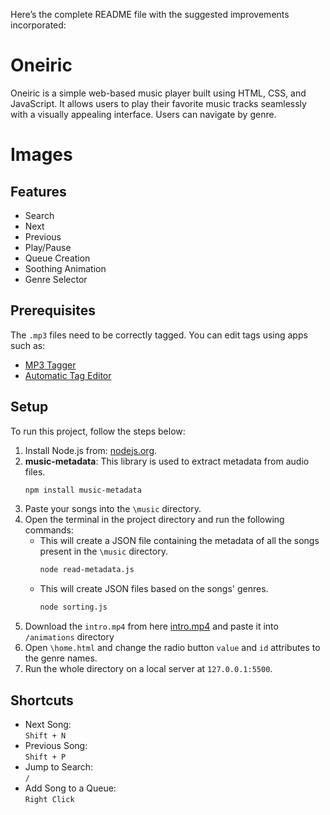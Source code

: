 Here’s the complete README file with the suggested improvements incorporated:
# Oneiric

Oneiric is a simple web-based music player built using HTML, CSS, and JavaScript. It allows users to play their favorite music tracks seamlessly with a visually appealing interface. Users can navigate by genre.

# Images

## Features
- Search
- Next
- Previous
- Play/Pause
- Queue Creation
- Soothing Animation
- Genre Selector

## Prerequisites
The `.mp3` files need to be correctly tagged. You can edit tags using apps such as: 
- [MP3 Tagger](https://play.google.com/store/apps/details?id=com.fillobotto.mp3tagger&hl=en_IN)
- [Automatic Tag Editor](https://play.google.com/store/apps/details?id=tageditor.automatictageditor.audiotagging.audioedit.mp3edit&hl=en_IN)

## Setup

To run this project, follow the steps below:

1. Install Node.js from: [nodejs.org](https://nodejs.org/en).
2. **music-metadata**: This library is used to extract metadata from audio files.
   ```bash
   npm install music-metadata
   ```
3. Paste your songs into the `\music` directory.
4. Open the terminal in the project directory and run the following commands: 
   - This will create a JSON file containing the metadata of all the songs present in the `\music` directory.
     ```bash
     node read-metadata.js
     ```
   - This will create JSON files based on the songs' genres.
     ```bash
     node sorting.js
     ```
5. Download the ```intro.mp4``` from here [intro.mp4](https://drive.google.com/file/d/1laqpT7H4IYjxZxdDT7Vq_A3NWiqTTIUY/view?usp=sharing) and paste it into ```/animations``` directory
6. Open `\home.html` and change the radio button `value` and `id` attributes to the genre names.
7. Run the whole directory on a local server at `127.0.0.1:5500`.

## Shortcuts
- Next Song:  
  ```Shift + N```
- Previous Song:  
  ```Shift + P```
- Jump to Search:  
  ```/```
- Add Song to a Queue:  
  ```Right Click```
